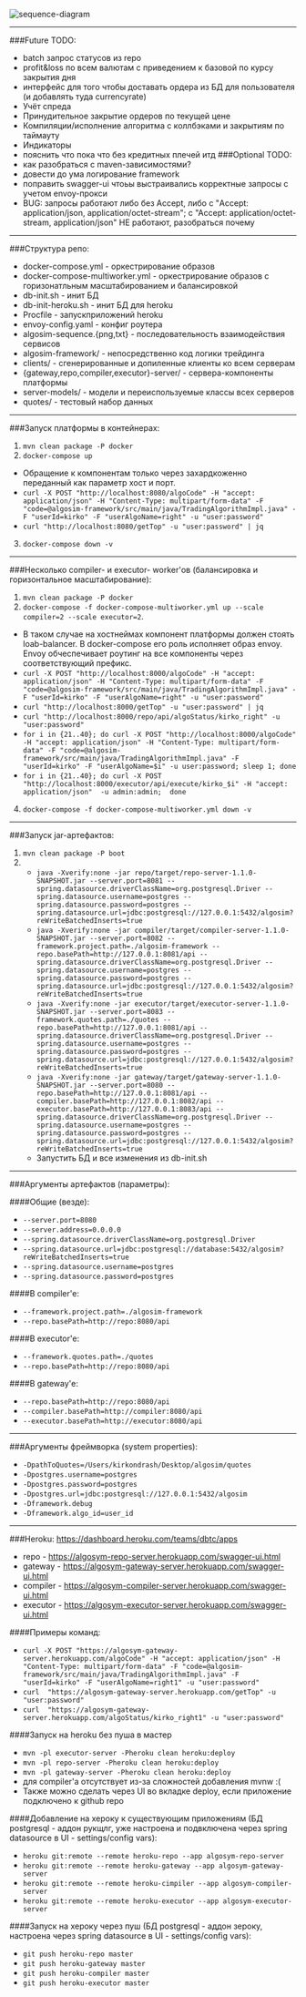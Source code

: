 ![sequence-diagram](algosim-sequence.png "Взаимодействие сервисов")
***
###Future TODO:
- batch запрос статусов из repo
- profit&loss по всем валютам с приведением к базовой по курсу закрытия дня
- интерфейс для того чтобы доставать ордера из БД для пользователя (и добавлять туда currencyrate)
- Учёт спреда 
- Принудительное закрытие ордеров по текущей цене
- Компиляции/исполнение алгоритма c коллбэками и закрытиям по таймауту
- Индикаторы
- пояснить что пока что без кредитных плечей итд
###Optional TODO:
- как разобраться с maven-зависимостями?
- довести до ума логирование framework
- поправить swagger-ui чтоьы выстраивались корректные запросы с учетом envoy-прокси
- BUG: запросы работают либо без Accept, либо с "Accept: application/json, application/octet-stream"; c "Accept: application/octet-stream, application/json" НЕ работают, разобраться почему
***
###Структура репо:
- docker-compose.yml - оркестрирование образов
- docker-compose-multiworker.yml - оркестрирование образов с горизонатльным масштабированием и балансировкой
- db-init.sh - инит БД
- db-init-heroku.sh - инит БД для heroku
- Procfile - запускприложений heroku
- envoy-config.yaml - конфиг роутера 
- algosim-sequence.{png,txt} - последовательность взаимодействия сервисов 
- algosim-framework/ - непосредственно код логики трейдинга
- clients/ - сгенерированные  и допиленные клиенты ко всем серверам
- {gateway,repo,compiler,executor}-server/ - сервера-компоненты платформы
- server-models/ - модели и переиспользуемые классы всех серверов
- quotes/ - тестовый набор данных 
***
###Запуск платформы в контейнерах:
1. `mvn clean package -P docker`
2. `docker-compose up`
  + Обращение к компонентам только через захардкоженно переданный как параметр хост и порт.
  + `curl -X POST "http://localhost:8080/algoCode" -H "accept: application/json" -H "Content-Type: multipart/form-data" -F "code=@algosim-framework/src/main/java/TradingAlgorithmImpl.java" -F "userId=kirko" -F "userAlgoName=right" -u "user:password"`
  + `curl "http://localhost:8080/getTop" -u "user:password" | jq`
3. `docker-compose down -v`
***
###Несколько compiler- и executor- worker'ов (балансировка и горизонтальное масштабирование):
1. `mvn clean package -P docker`
2. `docker-compose -f docker-compose-multiworker.yml up --scale compiler=2 --scale executor=2`. 
  + В таком случае на хостнеймах компонент платформы должен стоять loab-balancer. В docker-compose его роль исполняет образ envoy. Envoy обчеспечивает роутинг на все компоненты через соответствующий префикс.
  + `curl -X POST "http://localhost:8000/algoCode" -H "accept: application/json" -H "Content-Type: multipart/form-data" -F "code=@algosim-framework/src/main/java/TradingAlgorithmImpl.java" -F "userId=kirko" -F "userAlgoName=right" -u "user:password"`
  + `curl "http://localhost:8000/getTop" -u "user:password" | jq`
  + `curl "http://localhost:8000/repo/api/algoStatus/kirko_right" -u "user:password"`
  + `for i in {21..40}; do curl -X POST "http://localhost:8000/algoCode" -H "accept: application/json" -H "Content-Type: multipart/form-data" -F "code=@algosim-framework/src/main/java/TradingAlgorithmImpl.java" -F "userId=kirko" -F "userAlgoName=$i" -u user:password; sleep 1; done`
  + `for i in {21..40}; do curl -X POST "http://localhost:8000/executor/api/execute/kirko_$i" -H "accept: application/json"  -u admin:admin;  done`
4. `docker-compose -f docker-compose-multiworker.yml down -v`
***
###Запуск jar-артефактов:
1. `mvn clean package -P boot` 
2. 
   + `java -Xverify:none -jar repo/target/repo-server-1.1.0-SNAPSHOT.jar --server.port=8081 --spring.datasource.driverClassName=org.postgresql.Driver --spring.datasource.username=postgres --spring.datasource.password=postgres --spring.datasource.url=jdbc:postgresql://127.0.0.1:5432/algosim?reWriteBatchedInserts=true`
   + `java -Xverify:none -jar compiler/target/compiler-server-1.1.0-SNAPSHOT.jar --server.port=8082 --framework.project.path=./algosim-framework --repo.basePath=http://127.0.0.1:8081/api --spring.datasource.driverClassName=org.postgresql.Driver --spring.datasource.username=postgres --spring.datasource.password=postgres --spring.datasource.url=jdbc:postgresql://127.0.0.1:5432/algosim?reWriteBatchedInserts=true`
   + `java -Xverify:none -jar executor/target/executor-server-1.1.0-SNAPSHOT.jar --server.port=8083 --framework.quotes.path=./quotes --repo.basePath=http://127.0.0.1:8081/api --spring.datasource.driverClassName=org.postgresql.Driver --spring.datasource.username=postgres --spring.datasource.password=postgres --spring.datasource.url=jdbc:postgresql://127.0.0.1:5432/algosim?reWriteBatchedInserts=true`
   + `java -Xverify:none -jar gateway/target/gateway-server-1.1.0-SNAPSHOT.jar --server.port=8080 --repo.basePath=http://127.0.0.1:8081/api --compiler.basePath=http://127.0.0.1:8082/api --executor.basePath=http://127.0.0.1:8083/api --spring.datasource.driverClassName=org.postgresql.Driver --spring.datasource.username=postgres --spring.datasource.password=postgres --spring.datasource.url=jdbc:postgresql://127.0.0.1:5432/algosim?reWriteBatchedInserts=true`
   + Запустить БД и все изменения из db-init.sh
***
###Аргументы артефактов (параметры):

####Oбщие (везде):
+ `--server.port=8080`
+ `--server.address=0.0.0.0`
+ `--spring.datasource.driverClassName=org.postgresql.Driver`
+ `--spring.datasource.url=jdbc:postgresql://database:5432/algosim?reWriteBatchedInserts=true`
+ `--spring.datasource.username=postgres`
+ `--spring.datasource.password=postgres`

####В compiler'e:
+ `--framework.project.path=./algosim-framework`
+ `--repo.basePath=http://repo:8080/api`

####В executor'e:
+ `--framework.quotes.path=./quotes`
+ `--repo.basePath=http://repo:8080/api`

####В gateway'e:
+ `--repo.basePath=http://repo:8080/api`
+ `--compiler.basePath=http://compiler:8080/api`
+ `--executor.basePath=http://executor:8080/api`

***
###Аргументы фреймворка (system properties):
+ `-DpathToQuotes=/Users/kirkondrash/Desktop/algosim/quotes`
+ `-Dpostgres.username=postgres`
+ `-Dpostgres.password=postgres`
+ `-Dpostgres.url=jdbc:postgresql://127.0.0.1:5432/algosim`
+ `-Dframework.debug`
+ `-Dframework.algo_id=user_id`

---

###Heroku: https://dashboard.heroku.com/teams/dbtc/apps

+ repo - https://algosym-repo-server.herokuapp.com/swagger-ui.html
+ gateway - https://algosym-gateway-server.herokuapp.com/swagger-ui.html
+ compiler - https://algosym-compiler-server.herokuapp.com/swagger-ui.html
+ executor - https://algosym-executor-server.herokuapp.com/swagger-ui.html

####Примеры команд:
+ `curl -X POST "https://algosym-gateway-server.herokuapp.com/algoCode" -H "accept: application/json" -H "Content-Type: multipart/form-data" -F "code=@algosim-framework/src/main/java/TradingAlgorithmImpl.java" -F "userId=kirko" -F "userAlgoName=right1" -u "user:password"`
+ `curl  "https://algosym-gateway-server.herokuapp.com/getTop" -u "user:password"`
+ `curl  "https://algosym-gateway-server.herokuapp.com/algoStatus/kirko_right1" -u "user:password"`

####Запуск на heroku без пуша в мастер
+ `mvn -pl executor-server -Pheroku clean heroku:deploy`
+ `mvn -pl repo-server -Pheroku clean heroku:deploy`
+ `mvn -pl gateway-server -Pheroku clean heroku:deploy`
+ для compiler'a отсутствует из-за сложностей добавления mvnw :(
+ Также можно сделать через UI во вкладке deploy, если приложение подключено к github repo

####Добавление на хероку к существующим приложениям (БД postgresql - аддон рукщлг, уже настроена и подвключена через spring datasource в UI - settings/config vars):
+ `heroku git:remote --remote heroku-repo --app algosym-repo-server`
+ `heroku git:remote --remote heroku-gateway --app algosym-gateway-server`
+ `heroku git:remote --remote heroku-cimpiler --app algosym-compiler-server`
+ `heroku git:remote --remote heroku-executor --app algosym-executor-server`

####Запуск на хероку через пуш (БД postgresql - аддон зероку, настроена через spring datasource в UI - settings/config vars):
+ `git push heroku-repo master`
+ `git push heroku-gateway master`
+ `git push heroku-compiler master`
+ `git push heroku-executor master`